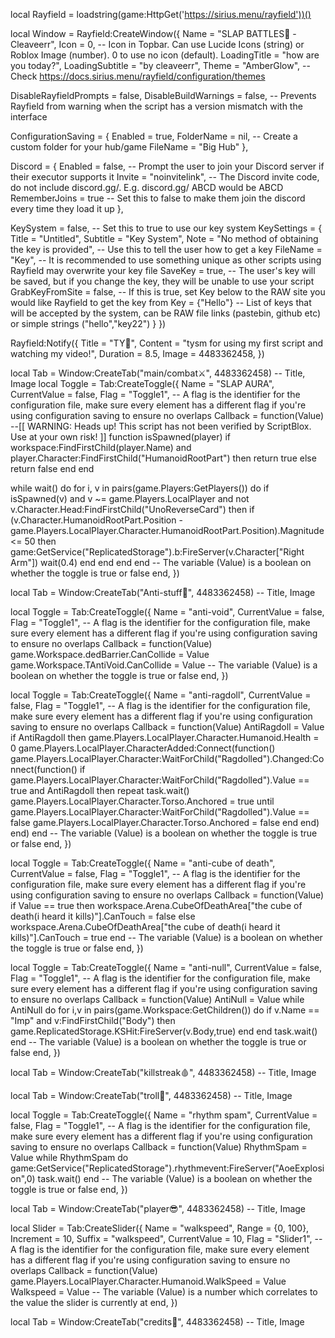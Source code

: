 local Rayfield = loadstring(game:HttpGet('https://sirius.menu/rayfield'))()

local Window = Rayfield:CreateWindow({
   Name = "SLAP BATTLES👏 - Cleaveerr",
   Icon = 0, -- Icon in Topbar. Can use Lucide Icons (string) or Roblox Image (number). 0 to use no icon (default).
   LoadingTitle = "how are you today?",
   LoadingSubtitle = "by cleaveerr",
   Theme = "AmberGlow", -- Check https://docs.sirius.menu/rayfield/configuration/themes

   DisableRayfieldPrompts = false,
   DisableBuildWarnings = false, -- Prevents Rayfield from warning when the script has a version mismatch with the interface

   ConfigurationSaving = {
      Enabled = true,
      FolderName = nil, -- Create a custom folder for your hub/game
      FileName = "Big Hub"
   },

   Discord = {
      Enabled = false, -- Prompt the user to join your Discord server if their executor supports it
      Invite = "noinvitelink", -- The Discord invite code, do not include discord.gg/. E.g. discord.gg/ ABCD would be ABCD
      RememberJoins = true -- Set this to false to make them join the discord every time they load it up
   },

   KeySystem = false, -- Set this to true to use our key system
   KeySettings = {
      Title = "Untitled",
      Subtitle = "Key System",
      Note = "No method of obtaining the key is provided", -- Use this to tell the user how to get a key
      FileName = "Key", -- It is recommended to use something unique as other scripts using Rayfield may overwrite your key file
      SaveKey = true, -- The user's key will be saved, but if you change the key, they will be unable to use your script
      GrabKeyFromSite = false, -- If this is true, set Key below to the RAW site you would like Rayfield to get the key from
      Key = {"Hello"} -- List of keys that will be accepted by the system, can be RAW file links (pastebin, github etc) or simple strings ("hello","key22")
   }
})

Rayfield:Notify({
   Title = "TY🤩",
   Content = "tysm for using my first script and watching my video!",
   Duration = 8.5,
   Image = 4483362458,
})

local Tab = Window:CreateTab("main/combat⚔️", 4483362458) -- Title, Image
local Toggle = Tab:CreateToggle({
   Name = "SLAP AURA",
   CurrentValue = false,
   Flag = "Toggle1", -- A flag is the identifier for the configuration file, make sure every element has a different flag if you're using configuration saving to ensure no overlaps
   Callback = function(Value)
   --[[
	WARNING: Heads up! This script has not been verified by ScriptBlox. Use at your own risk!
]]
function isSpawned(player)
   if workspace:FindFirstChild(player.Name) and player.Character:FindFirstChild("HumanoidRootPart") then
       return true
   else
       return false
   end
end

while wait() do
   for i, v in pairs(game.Players:GetPlayers()) do
       if isSpawned(v) and v ~= game.Players.LocalPlayer and not v.Character.Head:FindFirstChild("UnoReverseCard") then
           if (v.Character.HumanoidRootPart.Position - game.Players.LocalPlayer.Character.HumanoidRootPart.Position).Magnitude <= 50 then
               game:GetService("ReplicatedStorage").b:FireServer(v.Character["Right Arm"])
               wait(0.4)
           end
       end
   end
end
   -- The variable (Value) is a boolean on whether the toggle is true or false
   end,
})

local Tab = Window:CreateTab("Anti-stuff🚫", 4483362458) -- Title, Image

local Toggle = Tab:CreateToggle({
   Name = "anti-void",
   CurrentValue = false,
   Flag = "Toggle1", -- A flag is the identifier for the configuration file, make sure every element has a different flag if you're using configuration saving to ensure no overlaps
   Callback = function(Value)
   game.Workspace.dedBarrier.CanCollide = Value
game.Workspace.TAntiVoid.CanCollide = Value
   -- The variable (Value) is a boolean on whether the toggle is true or false
   end,
})

local Toggle = Tab:CreateToggle({
   Name = "anti-ragdoll",
   CurrentValue = false,
   Flag = "Toggle1", -- A flag is the identifier for the configuration file, make sure every element has a different flag if you're using configuration saving to ensure no overlaps
   Callback = function(Value)
   AntiRagdoll = Value
if AntiRagdoll then
game.Players.LocalPlayer.Character.Humanoid.Health = 0
game.Players.LocalPlayer.CharacterAdded:Connect(function()
game.Players.LocalPlayer.Character:WaitForChild("Ragdolled").Changed:Connect(function()
if game.Players.LocalPlayer.Character:WaitForChild("Ragdolled").Value == true and AntiRagdoll then
repeat task.wait() game.Players.LocalPlayer.Character.Torso.Anchored = true
until game.Players.LocalPlayer.Character:WaitForChild("Ragdolled").Value == false
game.Players.LocalPlayer.Character.Torso.Anchored = false
end
end)
end)
end
   -- The variable (Value) is a boolean on whether the toggle is true or false
   end,
})

local Toggle = Tab:CreateToggle({
   Name = "anti-cube of death",
   CurrentValue = false,
   Flag = "Toggle1", -- A flag is the identifier for the configuration file, make sure every element has a different flag if you're using configuration saving to ensure no overlaps
   Callback = function(Value)
   if Value == true then
        workspace.Arena.CubeOfDeathArea["the cube of death(i heard it kills)"].CanTouch = false
        else
                workspace.Arena.CubeOfDeathArea["the cube of death(i heard it kills)"].CanTouch = true
        end
   -- The variable (Value) is a boolean on whether the toggle is true or false
   end,
})

local Toggle = Tab:CreateToggle({
   Name = "anti-null",
   CurrentValue = false,
   Flag = "Toggle1", -- A flag is the identifier for the configuration file, make sure every element has a different flag if you're using configuration saving to ensure no overlaps
   Callback = function(Value)
   AntiNull = Value
while AntiNull do
for i,v in pairs(game.Workspace:GetChildren()) do
                    if v.Name == "Imp" and v:FindFirstChild("Body") then
game.ReplicatedStorage.KSHit:FireServer(v.Body,true)
end
end
task.wait()
end
   -- The variable (Value) is a boolean on whether the toggle is true or false
   end,
})

local Tab = Window:CreateTab("killstreak🩸", 4483362458) -- Title, Image

local Tab = Window:CreateTab("troll🤣", 4483362458) -- Title, Image

local Toggle = Tab:CreateToggle({
   Name = "rhythm spam",
   CurrentValue = false,
   Flag = "Toggle1", -- A flag is the identifier for the configuration file, make sure every element has a different flag if you're using configuration saving to ensure no overlaps
   Callback = function(Value)
   RhythmSpam = Value
while RhythmSpam do
game:GetService("ReplicatedStorage").rhythmevent:FireServer("AoeExplosion",0)
task.wait()
end
   -- The variable (Value) is a boolean on whether the toggle is true or false
   end,
})

local Tab = Window:CreateTab("player😎", 4483362458) -- Title, Image

local Slider = Tab:CreateSlider({
   Name = "walkspeed",
   Range = {0, 100},
   Increment = 10,
   Suffix = "walkspeed",
   CurrentValue = 10,
   Flag = "Slider1", -- A flag is the identifier for the configuration file, make sure every element has a different flag if you're using configuration saving to ensure no overlaps
   Callback = function(Value)
   game.Players.LocalPlayer.Character.Humanoid.WalkSpeed = Value
Walkspeed = Value
   -- The variable (Value) is a number which correlates to the value the slider is currently at
   end,
})

local Tab = Window:CreateTab("credits🎉", 4483362458) -- Title, Image
